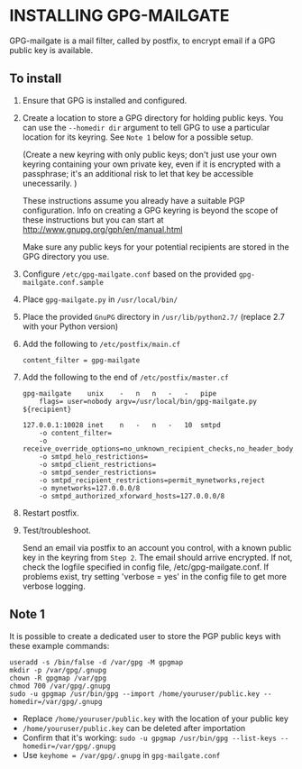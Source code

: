 INSTALLING GPG-MAILGATE
=======================

GPG-mailgate is a mail filter, called by postfix, to encrypt email if
a GPG public key is available.


To install
----------




 1. Ensure that GPG is installed and configured.
 2. Create a location to store a GPG directory for holding public keys.  You can use
    the `--homedir dir` argument to tell GPG to use a particular location for its keyring.
    See `Note 1` below for a possible setup.

    (Create a new keyring with only public keys; don't just use your own keyring
    containing your own private key, even if it is encrypted with a passphrase; it's
    an additional risk to let that key be accessible unecessarily. )

    These instructions assume you already have a suitable PGP configuration.
    Info on creating a GPG keyring is beyond the scope of these instructions
    but you can start at http://www.gnupg.org/gph/en/manual.html

    Make sure any public keys for your potential recipients are
    stored in the GPG directory you use.
 3. Configure `/etc/gpg-mailgate.conf` based on the provided
    `gpg-mailgate.conf.sample`
 4. Place `gpg-mailgate.py` in `/usr/local/bin/`
 5. Place the provided `GnuPG` directory in `/usr/lib/python2.7/` (replace 2.7 with your
    Python version)
 6. Add the following to `/etc/postfix/main.cf`

        content_filter = gpg-mailgate

 7. Add the following to the end of `/etc/postfix/master.cf`

        gpg-mailgate    unix    -   n   n   -   -   pipe
            flags= user=nobody argv=/usr/local/bin/gpg-mailgate.py ${recipient}

        127.0.0.1:10028 inet    n   -   n   -   10  smtpd
            -o content_filter=
            -o receive_override_options=no_unknown_recipient_checks,no_header_body_checks
            -o smtpd_helo_restrictions=
            -o smtpd_client_restrictions=
            -o smtpd_sender_restrictions=
            -o smtpd_recipient_restrictions=permit_mynetworks,reject
            -o mynetworks=127.0.0.0/8
            -o smtpd_authorized_xforward_hosts=127.0.0.0/8
 8. Restart postfix.
 9. Test/troubleshoot.

    Send an email via postfix to an account you control, with a known public key in
    the keyring from `Step 2`.  The email should arrive encrypted.  If not, check
    the logfile specified in config file, /etc/gpg-mailgate.conf.  If
    problems exist, try setting 'verbose = yes' in the config file to get
    more verbose logging.


## Note 1

It is possible to create a dedicated user to store the PGP public keys with
these example commands:

    useradd -s /bin/false -d /var/gpg -M gpgmap
    mkdir -p /var/gpg/.gnupg
    chown -R gpgmap /var/gpg
    chmod 700 /var/gpg/.gnupg
    sudo -u gpgmap /usr/bin/gpg --import /home/youruser/public.key --homedir=/var/gpg/.gnupg

  - Replace `/home/youruser/public.key` with the location of your public key
  - `/home/youruser/public.key` can be deleted after importation
  - Confirm that it's working: `sudo -u gpgmap /usr/bin/gpg --list-keys --homedir=/var/gpg/.gnupg`
  - Use `keyhome = /var/gpg/.gnupg` in `gpg-mailgate.conf`
